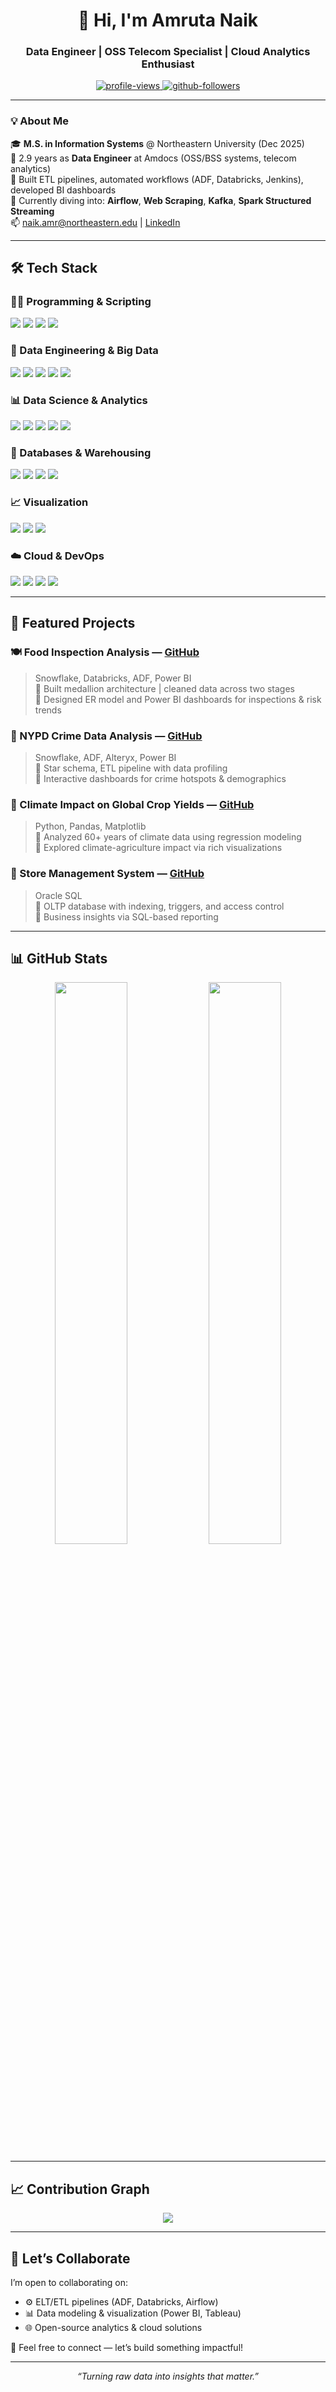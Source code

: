 <h1 align="center">👋 Hi, I'm Amruta Naik</h1>
<h3 align="center">Data Engineer | OSS Telecom Specialist | Cloud Analytics Enthusiast</h3>

<p align="center">
  <a href="https://github.com/Amrutana">
    <img src="https://komarev.com/ghpvc/?username=Amrutana&label=Profile%20Views&color=brightgreen&style=flat" alt="profile-views" />
  </a>
  <a href="https://github.com/Amrutana?tab=followers">
    <img src="https://img.shields.io/github/followers/Amrutana?label=Followers&style=flat&color=blue" alt="github-followers" />
  </a>
</p>

---

### 💡 About Me

🎓 **M.S. in Information Systems** @ Northeastern University (Dec 2025)  
💼 2.9 years as **Data Engineer** at Amdocs (OSS/BSS systems, telecom analytics)  
🚀 Built ETL pipelines, automated workflows (ADF, Databricks, Jenkins), developed BI dashboards  
🌱 Currently diving into: **Airflow**, **Web Scraping**, **Kafka**, **Spark Structured Streaming**  
📫 naik.amr@northeastern.edu | [LinkedIn](https://www.linkedin.com/in/amruta-naik-6a9091183)

---

## 🛠️ Tech Stack

### 👩‍💻 Programming & Scripting
<p>
  <img src="https://img.shields.io/badge/Python-3776AB?style=for-the-badge&logo=python&logoColor=white"/>
  <img src="https://img.shields.io/badge/SQL-4479A1?style=for-the-badge&logo=postgresql&logoColor=white"/>
  <img src="https://img.shields.io/badge/Java-007396?style=for-the-badge&logo=openjdk&logoColor=white"/>
  <img src="https://img.shields.io/badge/PL/SQL-F80000?style=for-the-badge&logo=oracle&logoColor=white"/>
</p>

### 🔧 Data Engineering & Big Data
<p>
  <img src="https://img.shields.io/badge/Azure%20Data%20Factory-007FFF?style=for-the-badge&logo=microsoftazure&logoColor=white"/>
  <img src="https://img.shields.io/badge/Snowflake-56B9EB?style=for-the-badge&logo=snowflake&logoColor=white"/>
  <img src="https://img.shields.io/badge/Apache%20Spark-E25A1C?style=for-the-badge&logo=apachespark&logoColor=white"/>
  <img src="https://img.shields.io/badge/Apache%20Kafka-231F20?style=for-the-badge&logo=apachekafka&logoColor=white"/>
  <img src="https://img.shields.io/badge/Databricks-E36209?style=for-the-badge&logo=databricks&logoColor=white"/>
</p>

### 📊 Data Science & Analytics
<p>
  <img src="https://img.shields.io/badge/Pandas-150458?style=for-the-badge&logo=pandas&logoColor=white"/>
  <img src="https://img.shields.io/badge/Numpy-013243?style=for-the-badge&logo=numpy&logoColor=white"/>
  <img src="https://img.shields.io/badge/Scikit--Learn-F7931E?style=for-the-badge&logo=scikitlearn&logoColor=white"/>
  <img src="https://img.shields.io/badge/Matplotlib-11557C?style=for-the-badge&logo=matplotlib&logoColor=white"/>
  <img src="https://img.shields.io/badge/Alteryx-0057FF?style=for-the-badge&logo=alteryx&logoColor=white"/>
</p>

### 🧱 Databases & Warehousing
<p>
  <img src="https://img.shields.io/badge/PostgreSQL-336791?style=for-the-badge&logo=postgresql&logoColor=white"/>
  <img src="https://img.shields.io/badge/MySQL-00758F?style=for-the-badge&logo=mysql&logoColor=white"/>
  <img src="https://img.shields.io/badge/MongoDB-47A248?style=for-the-badge&logo=mongodb&logoColor=white"/>
  <img src="https://img.shields.io/badge/Oracle-F80000?style=for-the-badge&logo=oracle&logoColor=white"/>
</p>

### 📈 Visualization
<p>
  <img src="https://img.shields.io/badge/Power%20BI-F2C811?style=for-the-badge&logo=powerbi&logoColor=white"/>
  <img src="https://img.shields.io/badge/Tableau-E97627?style=for-the-badge&logo=tableau&logoColor=white"/>
  <img src="https://img.shields.io/badge/Seaborn-3776AB?style=for-the-badge&logo=python&logoColor=white"/>
</p>

### ☁️ Cloud & DevOps
<p>
  <img src="https://img.shields.io/badge/Azure-0089D6?style=for-the-badge&logo=microsoftazure&logoColor=white"/>
  <img src="https://img.shields.io/badge/Git-F05032?style=for-the-badge&logo=git&logoColor=white"/>
  <img src="https://img.shields.io/badge/GitHub-181717?style=for-the-badge&logo=github&logoColor=white"/>
  <img src="https://img.shields.io/badge/Jenkins-D24939?style=for-the-badge&logo=jenkins&logoColor=white"/>
</p>

---

## 📂 Featured Projects

### 🍽️ Food Inspection Analysis — [GitHub](#)
> Snowflake, Databricks, ADF, Power BI  
> 🔹 Built medallion architecture | cleaned data across two stages  
> 🔹 Designed ER model and Power BI dashboards for inspections & risk trends

### 🗽 NYPD Crime Data Analysis — [GitHub](https://github.com/Amrutana/DADABI)
> Snowflake, ADF, Alteryx, Power BI  
> 🔹 Star schema, ETL pipeline with data profiling  
> 🔹 Interactive dashboards for crime hotspots & demographics

### 🌾 Climate Impact on Global Crop Yields — [GitHub](https://github.com/Amrutana/Datascience)
> Python, Pandas, Matplotlib  
> 🔹 Analyzed 60+ years of climate data using regression modeling  
> 🔹 Explored climate-agriculture impact via rich visualizations

### 🏪 Store Management System — [GitHub](https://github.com/Amrutana/Store-Management-System)
> Oracle SQL  
> 🔹 OLTP database with indexing, triggers, and access control  
> 🔹 Business insights via SQL-based reporting

---

## 📊 GitHub Stats

<p align="center">
  <img src="https://github-readme-stats.vercel.app/api?username=Amrutana&show_icons=true&theme=vue-dark" width="48%" />
  <img src="https://streak-stats.demolab.com?user=Amrutana&theme=vue-dark" width="48%" />
</p>

---

## 📈 Contribution Graph

<p align="center">
  <img src="https://github-readme-activity-graph.cyclic.app/graph?username=Amrutana&theme=react-dark" />
</p>

---

## 🤝 Let’s Collaborate

I’m open to collaborating on:
- ⚙️ ELT/ETL pipelines (ADF, Databricks, Airflow)
- 📊 Data modeling & visualization (Power BI, Tableau)
- 🌐 Open-source analytics & cloud solutions

📩 Feel free to connect — let’s build something impactful!

---

<p align="center"><i>“Turning raw data into insights that matter.”</i></p>
